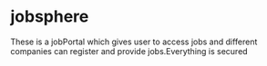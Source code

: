 # jobsphere
These is a jobPortal which gives user to access jobs and different companies can register and provide jobs.Everything is secured
